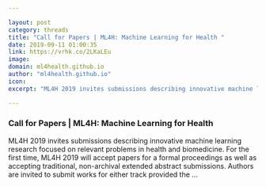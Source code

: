 ```yaml
---

layout: post
category: threads
title: "Call for Papers | ML4H: Machine Learning for Health "
date: 2019-09-11 01:00:35
link: https://vrhk.co/2LKaLEu
image: 
domain: ml4health.github.io
author: "ml4health.github.io"
icon: 
excerpt: "ML4H 2019 invites submissions describing innovative machine learning research focused on relevant problems in health and biomedicine. For the first time, ML4H 2019 will accept papers for a formal proceedings as well as accepting traditional, non-archival extended abstract submissions. Authors are invited to submit works for either track provided the …"

---
```


### Call for Papers | ML4H: Machine Learning for Health 

ML4H 2019 invites submissions describing innovative machine learning research focused on relevant problems in health and biomedicine. For the first time, ML4H 2019 will accept papers for a formal proceedings as well as accepting traditional, non-archival extended abstract submissions. Authors are invited to submit works for either track provided the …